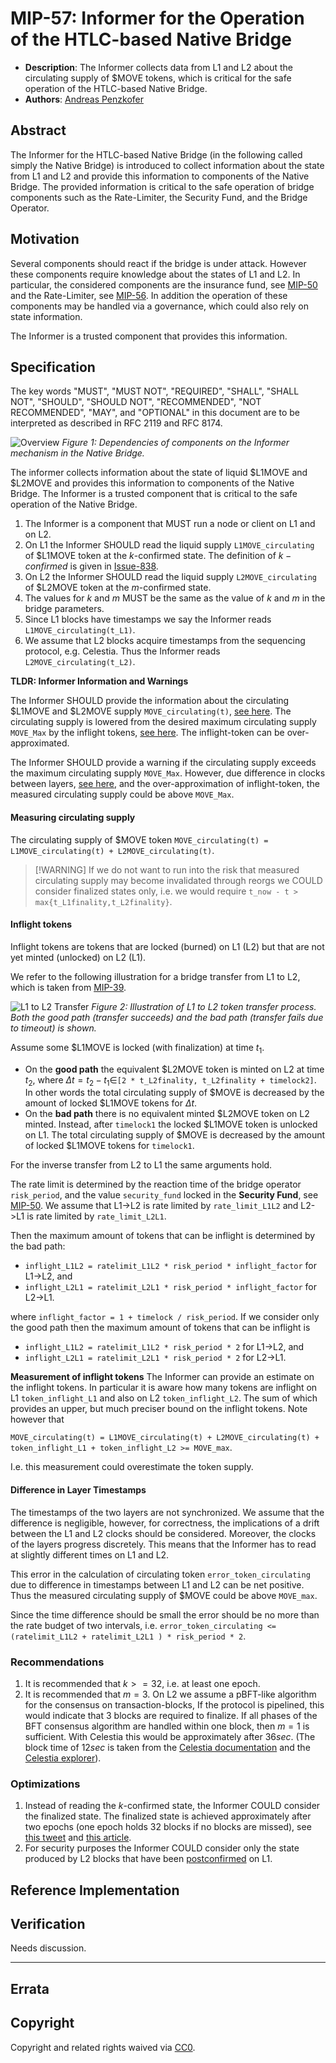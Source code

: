 # MIP-57: Informer for the Operation of the HTLC-based Native Bridge
- **Description**: The Informer collects data from L1 and L2 about the circulating supply of \$MOVE tokens, which is critical for the safe operation of the HTLC-based Native Bridge.
- **Authors**: [Andreas Penzkofer](mailto:andreas.penzkofer@movementlabs.xyz)

## Abstract

The Informer for the HTLC-based Native Bridge (in the following called simply the Native Bridge) is introduced to collect information about the state from L1 and L2 and provide this information to components of the Native Bridge. The provided information is critical to the safe operation of bridge components such as the Rate-Limiter, the Security Fund, and the Bridge Operator.

## Motivation

Several components should react if the bridge is under attack. However these components require knowledge about the states of L1 and L2. In particular, the considered components are the insurance fund, see [MIP-50](https://github.com/movementlabsxyz/MIP/pull/50) and the Rate-Limiter, see [MIP-56](https://github.com/movementlabsxyz/MIP/pull/56). In addition the operation of these components may be handled via a governance, which could also rely on state information.

The Informer is a trusted component that provides this information.

## Specification

The key words "MUST", "MUST NOT", "REQUIRED", "SHALL", "SHALL NOT", "SHOULD", "SHOULD NOT", "RECOMMENDED", "NOT RECOMMENDED", "MAY", and "OPTIONAL" in this document are to be interpreted as described in RFC 2119 and RFC 8174.

![Overview](overview.png)
*Figure 1: Dependencies of components on the Informer mechanism in the Native Bridge.*

The informer collects information about the state of liquid \$L1MOVE and \$L2MOVE and provides this information to components of the Native Bridge. The Informer is a trusted component that is critical to the safe operation of the Native Bridge.

1. The Informer is a component that MUST run a node or client on L1 and on L2.
1. On L1 the Informer SHOULD read the liquid supply `L1MOVE_circulating` of \$L1MOVE token at the $k$-confirmed state. The definition of $k-confirmed$ is given in [Issue-838](https://github.com/movementlabsxyz/movement/issues/838).
1. On L2 the Informer SHOULD read the liquid supply `L2MOVE_circulating` of \$L2MOVE token at the $m$-confirmed state.
1. The values for $k$ and $m$ MUST be the same as the value of $k$ and $m$ in the bridge parameters.
1. Since L1 blocks have timestamps we say the Informer reads `L1MOVE_circulating(t_L1)`.
1. We assume that L2 blocks acquire timestamps from the sequencing protocol, e.g. Celestia. Thus the Informer reads `L2MOVE_circulating(t_L2)`.

**TLDR: Informer Information and Warnings**

The Informer SHOULD provide the information about the circulating \$L1MOVE and \$L2MOVE supply `MOVE_circulating(t)`, [see here](#measuring-circulating-supply). The circulating supply is lowered from the desired maximum circulating supply `MOVE_Max` by the inflight tokens, [see here](#inflight-tokens). The inflight-token can be over-approximated.

The Informer SHOULD provide a warning if the circulating supply exceeds the maximum circulating supply `MOVE_Max`. However, due difference in clocks between layers, [see here](#difference-in-layer-timestamps), and the over-approximation of inflight-token, the measured circulating supply could be above `MOVE_Max`.

#### Measuring circulating supply

The circulating supply of \$MOVE token `MOVE_circulating(t) = L1MOVE_circulating(t) + L2MOVE_circulating(t)`.

> [!WARNING] If we do not want to run into the risk that measured circulating supply may become invalidated through reorgs we COULD consider finalized states only, i.e. we would require `t_now - t > max{t_L1finality,t_L2finality}`.


#### Inflight tokens

Inflight tokens are tokens that are locked (burned) on L1 (L2) but that are not yet minted (unlocked) on L2 (L1).

We refer to the following illustration for a bridge transfer from L1 to L2, which is taken from [MIP-39](https://github.com/movementlabsxyz/MIP/pull/39).

![L1 to L2 Transfer](L1ToL2.png)
*Figure 2: Illustration of L1 to L2 token transfer process. Both the good path (transfer succeeds) and the bad path (transfer fails due to timeout) is shown.*

Assume some \$L1MOVE is locked (with finalization) at time $t_1$.

- On the **good path** the equivalent \$L2MOVE token is minted on L2 at time $t_2$, where $\Delta t = t_2 - t_1 \in$`[2 * t_L2finality, t_L2finality + timelock2]`. In other words the total circulating supply of \$MOVE is decreased by the amount of locked \$L1MOVE tokens for $\Delta t$.
- On the **bad path** there is no equivalent minted \$L2MOVE token on L2 minted. Instead, after `timelock1` the locked \$L1MOVE token is unlocked on L1. The total circulating supply of \$MOVE is decreased by the amount of locked \$L1MOVE tokens for `timelock1`.

For the inverse transfer from L2 to L1 the same arguments hold.

The rate limit is determined by the reaction time of the bridge operator `risk_period`, and the value `security_fund` locked in the **Security Fund**, see [MIP-50](https://github.com/movementlabsxyz/MIP/pull/50). We assume that L1->L2 is rate limited by `rate_limit_L1L2` and L2->L1 is rate limited by `rate_limit_L2L1`.
  
Then the maximum amount of tokens that can be inflight is determined by the bad path:

- `inflight_L1L2 = ratelimit_L1L2 * risk_period * inflight_factor` for L1->L2, and
- `inflight_L2L1 = ratelimit_L2L1 * risk_period * inflight_factor` for L2->L1.

where `inflight_factor = 1 + timelock / risk_period`. If we consider only the good path then the maximum amount of tokens that can be inflight is

- `inflight_L1L2 = ratelimit_L1L2 * risk_period * 2` for L1->L2, and
- `inflight_L2L1 = ratelimit_L2L1 * risk_period * 2` for L2->L1.

**Measurement of inflight tokens**
The Informer can provide an estimate on the inflight tokens. In particular it is aware how many tokens are inflight on L1 `token_inflight_L1` and also on L2 `token_inflight_L2`. The sum of which provides an upper, but much preciser bound on the inflight tokens. Note however that

`MOVE_circulating(t) = L1MOVE_circulating(t) + L2MOVE_circulating(t) + token_inflight_L1 + token_inflight_L2 >= MOVE_max`.

I.e. this measurement could overestimate the token supply.

#### Difference in Layer Timestamps

The timestamps of the two layers are not synchronized. We assume that the difference is negligible, however, for correctness, the implications of a drift between the L1 and L2 clocks should be considered. Moreover, the clocks of the layers progress discretely. This means that the Informer has to read at slightly different times on L1 and L2.

This error in the calculation of circulating token `error_token_circulating` due to difference in timestamps between L1 and L2 can be net positive. Thus the measured circulating supply of \$MOVE could be above `MOVE_max`.

Since the time difference should be small the error should be no more than the rate budget of two intervals, i.e. `error_token_circulating <= (ratelimit_L1L2 + ratelimit_L2L1 ) * risk_period * 2`.

### Recommendations

1. It is recommended that $k>=32$, i.e. at least one epoch.
1. It is recommended that $m=3$.
On L2 we assume a pBFT-like algorithm for the consensus on transaction-blocks, If the protocol is pipelined, this would indicate that 3 blocks are required to finalize. If all phases of the BFT consensus algorithm are handled within one block, then $m=1$ is sufficient.
With Celestia this would be approximately after $36sec$. (The block time of $12sec$ is taken from the [Celestia documentation](https://docs.celestia.org/tutorials/integrate-celestia) and the [Celestia explorer](https://celestia.explorers.guru/)).

### Optimizations

1. Instead of reading the $k$-confirmed state, the Informer COULD consider the finalized state. The finalized state is achieved approximately after two epochs (one epoch holds 32 blocks if no blocks are missed), see [this tweet](https://x.com/LogarithmicRex/status/1578540111930699778) and [this article](https://ethos.dev/beacon-chain).
1. For security purposes the Informer COULD consider only the state produced by L2 blocks that have been [postconfirmed](https://github.com/movementlabsxyz/MIP/pull/37) on L1.

## Reference Implementation

<!--
  The Reference Implementation section should include links to and an overview of a minimal implementation that assists in understanding or implementing this specification. The reference implementation is not a replacement for the Specification section, and the proposal should still be understandable without it.

  TODO: Remove this comment before submitting
-->

## Verification

<!--

  All proposals must contain a section that discusses the various aspects of verification pertinent to the introduced changes. This section should address:

  1. **Correctness**: Ensure that the proposed changes behave as expected in all scenarios. Highlight any tests, simulations, or proofs done to validate the correctness of the changes.

  2. **Security Implications**: Address the potential security ramifications of the proposal. This includes discussing security-relevant design decisions, potential vulnerabilities, important discussions, implementation-specific guidance, and pitfalls. Mention any threats, risks, and mitigation strategies associated with the proposal.

  3. **Performance Impacts**: Outline any performance tests conducted and the impact of the proposal on system performance. This could be in terms of speed, resource consumption, or other relevant metrics.

  4. **Validation Procedures**: Describe any procedures, tools, or methodologies used to validate the proposal against its requirements or objectives. 

  5. **Peer Review and Community Feedback**: Highlight any feedback from peer reviews or the community that played a crucial role in refining the verification process or the proposal itself.

  TODO: Remove this comment before submitting
-->

Needs discussion.

---

## Errata
<!--
  Errata should be maintained after publication.

  1. **Transparency and Clarity**: An erratum acknowledges any corrections made post-publication, ensuring that readers are not misled and are always equipped with the most accurate information.

  2. **Accountability**: By noting errors openly, we maintain a high level of responsibility and ownership over our content. It’s an affirmation that we value precision and are ready to correct oversights.

  Each erratum should briefly describe the discrepancy and the correction made, accompanied by a reference to the date and version of the proposal in which the error was identified.

  TODO: Maintain this comment.
-->

## Copyright

Copyright and related rights waived via [CC0](../LICENSE.md).
